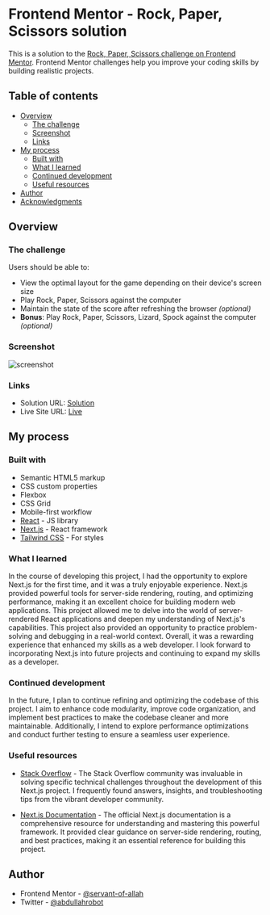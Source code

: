 # Frontend Mentor - Rock, Paper, Scissors solution

This is a solution to the [Rock, Paper, Scissors challenge on Frontend Mentor](https://www.frontendmentor.io/challenges/rock-paper-scissors-game-pTgwgvgH). Frontend Mentor challenges help you improve your coding skills by building realistic projects.

## Table of contents

- [Overview](#overview)
  - [The challenge](#the-challenge)
  - [Screenshot](#screenshot)
  - [Links](#links)
- [My process](#my-process)
  - [Built with](#built-with)
  - [What I learned](#what-i-learned)
  - [Continued development](#continued-development)
  - [Useful resources](#useful-resources)
- [Author](#author)
- [Acknowledgments](#acknowledgments)

## Overview

### The challenge

Users should be able to:

- View the optimal layout for the game depending on their device's screen size
- Play Rock, Paper, Scissors against the computer
- Maintain the state of the score after refreshing the browser _(optional)_
- **Bonus**: Play Rock, Paper, Scissors, Lizard, Spock against the computer _(optional)_

### Screenshot

![screenshot](screenshot.jpg.jpg)

### Links

- Solution URL: [Solution](https://your-solution-url.com)
- Live Site URL: [Live](https://your-live-site-url.com)

## My process

### Built with

- Semantic HTML5 markup
- CSS custom properties
- Flexbox
- CSS Grid
- Mobile-first workflow
- [React](https://reactjs.org/) - JS library
- [Next.js](https://nextjs.org/) - React framework
- [Tailwind CSS](https://tailwindcss.com/) - For styles

### What I learned

In the course of developing this project, I had the opportunity to explore Next.js for the first time, and it was a truly enjoyable experience. Next.js provided powerful tools for server-side rendering, routing, and optimizing performance, making it an excellent choice for building modern web applications. This project allowed me to delve into the world of server-rendered React applications and deepen my understanding of Next.js's capabilities.
This project also provided an opportunity to practice problem-solving and debugging in a real-world context. Overall, it was a rewarding experience that enhanced my skills as a web developer. I look forward to incorporating Next.js into future projects and continuing to expand my skills as a developer.

### Continued development

In the future, I plan to continue refining and optimizing the codebase of this project. I aim to enhance code modularity, improve code organization, and implement best practices to make the codebase cleaner and more maintainable. Additionally, I intend to explore performance optimizations and conduct further testing to ensure a seamless user experience.

### Useful resources

- [Stack Overflow](https://stackoverflow.com) - The Stack Overflow community was invaluable in solving specific technical challenges throughout the development of this Next.js project. I frequently found answers, insights, and troubleshooting tips from the vibrant developer community.

- [Next.js Documentation](https://nextjs.org/docs) - The official Next.js documentation is a comprehensive resource for understanding and mastering this powerful framework. It provided clear guidance on server-side rendering, routing, and best practices, making it an essential reference for building this project.

## Author

- Frontend Mentor - [@servant-of-allah](https://www.frontendmentor.io/profile/servant-of-allah)
- Twitter - [@abdullahrobot](https://www.twitter.com/robotro261)
